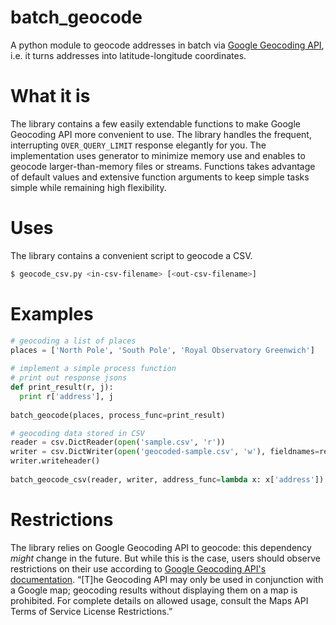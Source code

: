 batch_geocode
=============

A python module to geocode addresses in batch via [Google Geocoding API][1], i.e. it turns addresses into latitude-longitude coordinates.

What it is
=======

The library contains a few easily extendable functions to make Google Geocoding API more convenient to use. The library handles the frequent, interrupting `OVER_QUERY_LIMIT` response elegantly for you. The implementation uses generator to minimize memory use and enables to geocode larger-than-memory files or streams. Functions takes advantage of default values and extensive function arguments to keep simple tasks simple while remaining high flexibility.

Uses
====

The library contains a convenient script to geocode a CSV.

``` bash
$ geocode_csv.py <in-csv-filename> [<out-csv-filename>]
```

Examples
========
``` python
# geocoding a list of places
places = ['North Pole', 'South Pole', 'Royal Observatory Greenwich']
	
# implement a simple process function
# print out response jsons
def print_result(r, j):
  print r['address'], j
	
batch_geocode(places, process_func=print_result)
```

``` python
# geocoding data stored in CSV
reader = csv.DictReader(open('sample.csv', 'r'))
writer = csv.DictWriter(open('geocoded-sample.csv', 'w'), fieldnames=reader.fieldnames+['latitude', 'longitude'])
writer.writeheader()
	
batch_geocode_csv(reader, writer, address_func=lambda x: x['address'])
```

Restrictions
=========

The library relies on Google Geocoding API to geocode: this dependency _might_ change in the future. But while this is the case, users should observe restrictions on their use according to [Google Geocoding API's documentation][1]. “[T]he Geocoding API may only be used in conjunction with a Google map; geocoding results without displaying them on a map is prohibited. For complete details on allowed usage, consult the Maps API Terms of Service License Restrictions.”

[1]: https://developers.google.com/maps/documentation/geocoding
